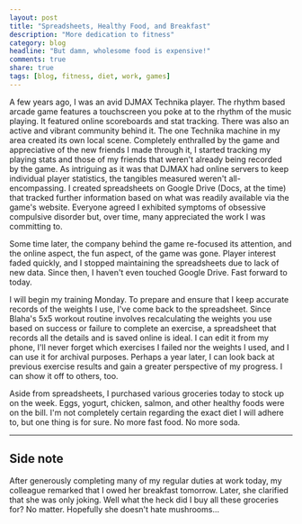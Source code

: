 ```yaml
---
layout: post
title: "Spreadsheets, Healthy Food, and Breakfast"
description: "More dedication to fitness"
category: blog
headline: "But damn, wholesome food is expensive!"
comments: true
share: true
tags: [blog, fitness, diet, work, games]
---
```

A few years ago, I was an avid DJMAX Technika player.  The rhythm based arcade game features a touchscreen you poke at to the rhythm of the music playing.  It featured online scoreboards and stat tracking.  There was also an active and vibrant community behind it.  The one Technika machine in my area created its own local scene.  Completely enthralled by the game and appreciative of the new friends I made through it, I started tracking my playing stats and those of my friends that weren't already being recorded by the game.  As intriguing as it was that DJMAX had online servers to keep individual player statistics, the tangibles measured weren't all-encompassing.  I created spreadsheets on Google Drive (Docs, at the time) that tracked further information based on what was readily available via the game's website.  Everyone agreed I exhibited symptoms of obsessive compulsive disorder but, over time, many appreciated the work I was committing to.

Some time later, the company behind the game re-focused its attention, and the online aspect, the fun aspect, of the game was gone.  Player interest faded quickly, and I stopped maintaining the spreadsheets due to lack of new data.  Since then, I haven't even touched Google Drive.  Fast forward to today.

I will begin my training Monday.  To prepare and ensure that I keep accurate records of the weights I use, I've come back to the spreadsheet.  Since Blaha's 5x5 workout routine involves recalculating the weights you use based on success or failure to complete an exercise, a spreadsheet that records all the details and is saved online is ideal.  I can edit it from my phone, I'll never forget which exercises I failed nor the weights I used, and I can use it for archival purposes.  Perhaps a year later, I can look back at previous exercise results and gain a greater perspective of my progress.  I can show it off to others, too.

Aside from spreadsheets, I purchased various groceries today to stock up on the week.  Eggs, yogurt, chicken, salmon, and other healthy foods were on the bill.  I'm not completely certain regarding the exact diet I will adhere to, but one thing is for sure.  No more fast food.  No more soda.

----

## Side note

After generously completing many of my regular duties at work today, my colleague remarked that I owed her breakfast tomorrow.  Later, she clarified that she was only joking.  Well what the heck did I buy all these groceries for?  No matter.  Hopefully she doesn't hate mushrooms...
